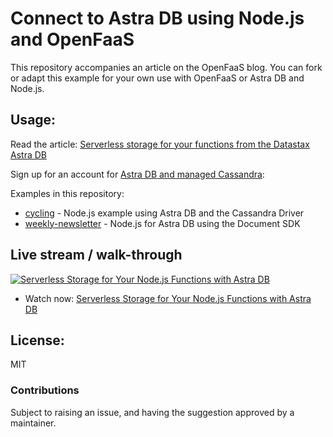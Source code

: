 Connect to Astra DB using Node.js and OpenFaaS
==============================================

This repository accompanies an article on the OpenFaaS blog. You can fork or adapt this example for your own use with OpenFaaS or Astra DB and Node.js.

## Usage:

Read the article: [Serverless storage for your functions from the Datastax Astra DB](https://www.openfaas.com/blog/faas-storage-cassandra-astra/)

Sign up for an account for [Astra DB and managed Cassandra](https://dtsx.io/2VYD4I4): 

Examples in this repository:

* [cycling](/cycling/) - Node.js example using Astra DB and the Cassandra Driver
* [weekly-newsletter](/weekly-newsletter/) - Node.js for Astra DB using the Document SDK

## Live stream / walk-through

[![Serverless Storage for Your Node.js Functions with Astra DB](https://img.youtube.com/vi/uJyufpJ3204/sddefault.jpg)](https://www.youtube.com/watch?v=uJyufpJ3204&list=PLlIapFDp305AZCFOOXuXGC_ELWeJMD4m-)

* Watch now: [Serverless Storage for Your Node.js Functions with Astra DB](https://www.youtube.com/watch?v=uJyufpJ3204&list=PLlIapFDp305AZCFOOXuXGC_ELWeJMD4m-)

## License: 

MIT

### Contributions

Subject to raising an issue, and having the suggestion approved by a maintainer.
